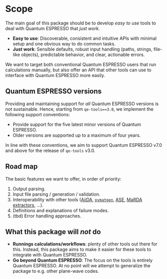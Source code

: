 # Scope

The main goal of this package should be to develop *easy to use* tools to deal with Quantum ESPRESSO that *just work*.

* **Easy to use**: Discoverable, consistent and intuitive APIs with minimal setup and one obvious way to do common tasks.
* **Just work**: Sensible defaults, robust input handling (paths, strings, file-like objects), predictable behavior, and clear, actionable errors.

We want to target both conventional Quantum ESPRESSO users that run calculations manually, but also offer an API that other tools can use to interface with Quantum ESPRESSO more easily.

## Quantum ESPRESSO versions

Providing and maintaining support for _all_ Quantum ESPRESSO versions is not sustainable.
Hence, starting from `qe-tools==3.0`, we implement the following support conventions:

* Provide support for the five latest minor versions of Quantum ESPRESSO.
* Older versions are supported up to a maximum of four years.

In line with these conventions, we aim to support Quantum ESPRESSO v7.0 and above for the release of `qe-tools` v3.0.

## Road map

The basic features we want to offer, in order of priority:

1. Output parsing.
2. Input file parsing / generation / validation.
3. Interoperability with other tools ([AiiDA](https://aiida.net/), [`pymatgen`](https://pymatgen.org/), [ASE](https://ase-lib.org/), [MaRDA extractors](https://github.com/marda-alliance/metadata_extractors), ...).
4. Definitions and explanations of failure modes.
5. (tbd) Error handling approaches.

## What this package will _not_ do

* **Runnings calculations/workflows**: plenty of other tools out there for this.
  Instead, this package aims to make it easier for these tools to integrate with Quantum ESPRESSO.
* **Go beyond Quantum ESPRESSO**: The focus on the tools is entirely Quantum ESPRESSO.
  At no point will we attempt to generalize the package to e.g. other plane-wave codes.
